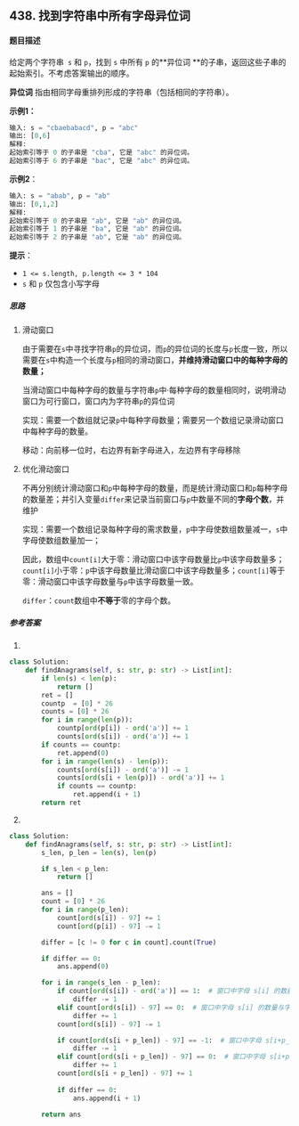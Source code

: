 ## 438. 找到字符串中所有字母异位词

#### 题目描述

给定两个字符串` s` 和 `p`，找到 `s` 中所有 `p` 的**异位词 **的子串，返回这些子串的起始索引。不考虑答案输出的顺序。

**异位词** 指由相同字母重排列形成的字符串（包括相同的字符串）。

**示例1：**

```python
输入: s = "cbaebabacd", p = "abc"
输出: [0,6]
解释:
起始索引等于 0 的子串是 "cba", 它是 "abc" 的异位词。
起始索引等于 6 的子串是 "bac", 它是 "abc" 的异位词。
```

**示例2**：

```python
输入: s = "abab", p = "ab"
输出: [0,1,2]
解释:
起始索引等于 0 的子串是 "ab", 它是 "ab" 的异位词。
起始索引等于 1 的子串是 "ba", 它是 "ab" 的异位词。
起始索引等于 2 的子串是 "ab", 它是 "ab" 的异位词。
```

**提示**：

- `1 <= s.length, p.length <= 3 * 104`
- `s` 和 `p` 仅包含小写字母

##### 思路

1. 滑动窗口

   由于需要在`s`中寻找字符串`p`的异位词，而`p`的异位词的长度与`p`长度一致，所以需要在`s`中构造一个长度与`p`相同的滑动窗口，**并维持滑动窗口中的每种字母的数量；**

   当滑动窗口中每种字母的数量与字符串`p`中·每种字母的数量相同时，说明滑动窗口为可行窗口，窗口内为字符串`p`的异位词

   实现：需要一个数组就记录`p`中每种字母数量；需要另一个数组记录滑动窗口中每种字母的数量。

   移动：向前移一位时，右边界有新字母进入，左边界有字母移除

2. 优化滑动窗口

   不再分别统计滑动窗口和`p`中每种字母的数量，而是统计滑动窗口和`p`每种字母的数量差；并引入变量`differ`来记录当前窗口与`p`中数量不同的**字母个数**，并维护

   实现：需要一个数组记录每种字母的需求数量，`p`中字母使数组数量减一，`s`中字母使数组数量加一；

    因此，数组中`count[i]`大于零：滑动窗口中该字母数量比`p`中该字母数量多；`count[i]`小于零：`p`中该字母数量比滑动窗口中该字母数量多；`count[i]`等于零：滑动窗口中该字母数量与`p`中该字母数量一致。

   `differ`：`count`数组中**不等于**零的字母个数。

##### 参考答案

1.

```python
class Solution:
    def findAnagrams(self, s: str, p: str) -> List[int]:
        if len(s) < len(p):
            return []
        ret = []
        countp  = [0] * 26
        counts = [0] * 26
        for i in range(len(p)):
            countp[ord(p[i]) - ord('a')] += 1
            counts[ord(s[i]) - ord('a')] += 1
        if counts == countp:
            ret.append(0)
        for i in range(len(s) - len(p)):
            counts[ord(s[i]) - ord('a')] -= 1
            counts[ord(s[i + len(p)]) - ord('a')] += 1
            if counts == countp:
                ret.append(i + 1)
        return ret
```

2. 

```python
class Solution:
    def findAnagrams(self, s: str, p: str) -> List[int]:
        s_len, p_len = len(s), len(p)

        if s_len < p_len:
            return []

        ans = []
        count = [0] * 26
        for i in range(p_len):
            count[ord(s[i]) - 97] += 1
            count[ord(p[i]) - 97] -= 1

        differ = [c != 0 for c in count].count(True)

        if differ == 0:
            ans.append(0)

        for i in range(s_len - p_len):
            if count[ord(s[i]) - ord('a')] == 1:  # 窗口中字母 s[i] 的数量与字符串 p 中的数量从不同变得相同
                differ -= 1
            elif count[ord(s[i]) - 97] == 0:  # 窗口中字母 s[i] 的数量与字符串 p 中的数量从相同变得不同
                differ += 1
            count[ord(s[i]) - 97] -= 1

            if count[ord(s[i + p_len]) - 97] == -1:  # 窗口中字母 s[i+p_len] 的数量与字符串 p 中的数量从不同变得相同
                differ -= 1
            elif count[ord(s[i + p_len]) - 97] == 0:  # 窗口中字母 s[i+p_len] 的数量与字符串 p 中的数量从相同变得不同
                differ += 1
            count[ord(s[i + p_len]) - 97] += 1
            
            if differ == 0:
                ans.append(i + 1)

        return ans
```

